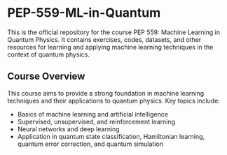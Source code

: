 # PEP-559-ML-in-Quantum

This is the official repository for the course PEP 559: Machine Learning in Quantum Physics. It contains exercises, codes, datasets, and other resources for learning and applying machine learning techniques in the context of quantum physics.

## Course Overview

This course aims to provide a strong foundation in machine learning techniques and their applications to quantum physics. Key topics include:
- Basics of machine learning and artificial intelligence
- Supervised, unsupervised, and reinforcement learning
- Neural networks and deep learning
- Application in quantum state classification, Hamiltonian learning, quantum error correction, and quantum simulation
